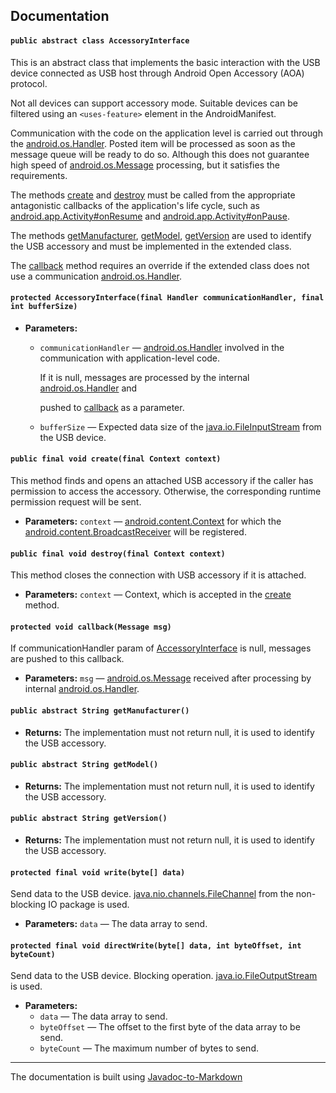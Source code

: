 [create]:               /app/src/main/java/com/vldmkr/accessories/AccessoryInterface.java#L129
[destroy]:              /app/src/main/java/com/vldmkr/accessories/AccessoryInterface.java#L177
[getManufacturer]:      /app/src/main/java/com/vldmkr/accessories/AccessoryInterface.java#L200
[getModel]:             /app/src/main/java/com/vldmkr/accessories/AccessoryInterface.java#L205
[getVersion]:           /app/src/main/java/com/vldmkr/accessories/AccessoryInterface.java#L210
[callback]:             /app/src/main/java/com/vldmkr/accessories/AccessoryInterface.java#L189
[AccessoryInterface]:   /app/src/main/java/com/vldmkr/accessories/AccessoryInterface.java#L109

[android.app.Activity#onResume]:      https://developer.android.com/reference/android/app/Activity.html#onResume()
[android.app.Activity#onPause]:       https://developer.android.com/reference/android/app/Activity.html#onPause()
[android.os.Handler]:                 https://developer.android.com/reference/android/os/Handler.html
[android.os.Message]:                 https://developer.android.com/reference/android/os/Message.html
[android.content.Context]:            https://developer.android.com/reference/android/content/Context.html
[android.content.BroadcastReceiver]:  https://developer.android.com/reference/android/content/BroadcastReceiver.html
[java.io.FileInputStream]:            https://developer.android.com/reference/java/io/FileInputStream.html
[java.nio.channels.FileChannel]:      https://developer.android.com/reference/java/nio/channels/FileChannel.html
[java.io.FileOutputStream]:           https://developer.android.com/reference/java/io/FileOutputStream.html

## Documentation

#### `public abstract class AccessoryInterface`

This is an abstract class that implements the basic interaction with the USB device connected as USB host through Android Open Accessory (AOA) protocol.



Not all devices can support accessory mode. Suitable devices can be filtered using an `<uses-feature>` element in the AndroidManifest.



Communication with the code on the application level is carried out through the [android.os.Handler]. Posted item will be processed as soon as the message queue will be ready to do so. Although this does not guarantee high speed of [android.os.Message] processing, but it satisfies the requirements.



The methods [create] and [destroy] must be called from the appropriate antagonistic callbacks of the application's life cycle, such as [android.app.Activity#onResume] and [android.app.Activity#onPause].



The methods [getManufacturer], [getModel], [getVersion] are used to identify the USB accessory and must be implemented in the extended class.



The [callback] method requires an override if the extended class does not use a communication [android.os.Handler].

#### `protected AccessoryInterface(final Handler communicationHandler, final int bufferSize)`

 * **Parameters:**
   * `communicationHandler` — [android.os.Handler] involved in the communication with application-level code.

     If it is null, messages are processed by the internal [android.os.Handler] and

     pushed to [callback] as a parameter.
   * `bufferSize` — Expected data size of the [java.io.FileInputStream] from the USB device.

#### `public final void create(final Context context)`

This method finds and opens an attached USB accessory if the caller has permission to access the accessory. Otherwise, the corresponding runtime permission request will be sent.

 * **Parameters:** `context` — [android.content.Context] for which the [android.content.BroadcastReceiver] will be registered.

#### `public final void destroy(final Context context)`

This method closes the connection with USB accessory if it is attached.

 * **Parameters:** `context` — Context, which is accepted in the [create] method.

#### `protected void callback(Message msg)`

If communicationHandler param of [AccessoryInterface] is null, messages are pushed to this callback.

 * **Parameters:** `msg` — [android.os.Message] received after processing by internal [android.os.Handler].

#### `public abstract String getManufacturer()`

 * **Returns:** The implementation must not return null, it is used to identify the USB accessory.

#### `public abstract String getModel()`

 * **Returns:** The implementation must not return null, it is used to identify the USB accessory.

#### `public abstract String getVersion()`

 * **Returns:** The implementation must not return null, it is used to identify the USB accessory.

#### `protected final void write(byte[] data)`

Send data to the USB device. [java.nio.channels.FileChannel] from the non-blocking IO package is used.

 * **Parameters:** `data` — The data array to send.

#### `protected final void directWrite(byte[] data, int byteOffset, int byteCount)`

Send data to the USB device. Blocking operation. [java.io.FileOutputStream] is used.

 * **Parameters:**
   * `data` — The data array to send.
   * `byteOffset` — The offset to the first byte of the data array to be send.
   * `byteCount` — The maximum number of bytes to send.
   
---   
The documentation is built using [Javadoc-to-Markdown](https://github.com/delight-im/Javadoc-to-Markdown)
